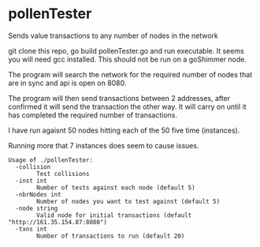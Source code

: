 # pollenTester

Sends value transactions to any number of nodes in the network

git clone this repo, go build pollenTester.go and run executable. It seems you will need gcc installed. This should not be run on a goShimmer node.

The program will search the network for the required number of nodes that are in sync and api is open on 8080.

The program will then send transactions between 2 addresses, after confirmed it will send the transaction the other way. It will carry on until it has completed the required number of transactions.

I have run agaisnt 50 nodes hitting each of the 50 five time (instances). 

Running more that 7 instances does seem to cause issues.

```
Usage of ./pollenTester:
  -collision
        Test collisions
  -inst int
        Number of tests against each node (default 5)
  -nbrNodes int
        Number of nodes you want to test against (default 5)
  -node string
        Valid node for initial transactions (default "http://161.35.154.87:8080")
  -txns int
        Number of transactions to run (default 20)
```        
